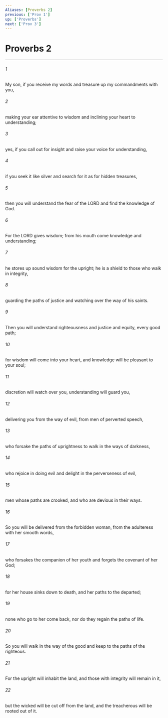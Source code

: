 ```yaml
---
Aliases: [Proverbs 2]
previous: ['Prov 1']
up: ['Proverbs']
next: ['Prov 3']
---
```

# Proverbs 2

***

 

###### 1 
My son, if you receive my words 
 and treasure up my commandments with you, 
 
 

###### 2 
making your ear attentive to wisdom 
 and inclining your heart to understanding; 
 
 

###### 3 
yes, if you call out for insight 
 and raise your voice for understanding, 
 
 

###### 4 
if you seek it like silver 
 and search for it as for hidden treasures, 
 
 

###### 5 
then you will understand the fear of the LORD 
 and find the knowledge of God. 
 
 

###### 6 
For the LORD gives wisdom; 
 from his mouth come knowledge and understanding; 
 
 

###### 7 
he stores up sound wisdom for the upright; 
 he is a shield to those who walk in integrity, 
 
 

###### 8 
guarding the paths of justice 
 and watching over the way of his saints. 
 
 

###### 9 
Then you will understand righteousness and justice 
 and equity, every good path; 
 
 

###### 10 
for wisdom will come into your heart, 
 and knowledge will be pleasant to your soul; 
 
 

###### 11 
discretion will watch over you, 
 understanding will guard you, 
 
 

###### 12 
delivering you from the way of evil, 
 from men of perverted speech, 
 
 

###### 13 
who forsake the paths of uprightness 
 to walk in the ways of darkness, 
 
 

###### 14 
who rejoice in doing evil 
 and delight in the perverseness of evil, 
 
 

###### 15 
men whose paths are crooked, 
 and who are devious in their ways.
 
 

###### 16 
So you will be delivered from the forbidden woman, 
 from the adulteress with her smooth words, 
 
 

###### 17 
who forsakes the companion of her youth 
 and forgets the covenant of her God; 
 
 

###### 18 
for her house sinks down to death, 
 and her paths to the departed; 
 
 

###### 19 
none who go to her come back, 
 nor do they regain the paths of life.
 
 

###### 20 
So you will walk in the way of the good 
 and keep to the paths of the righteous. 
 
 

###### 21 
For the upright will inhabit the land, 
 and those with integrity will remain in it, 
 
 

###### 22 
but the wicked will be cut off from the land, 
 and the treacherous will be rooted out of it.
 
